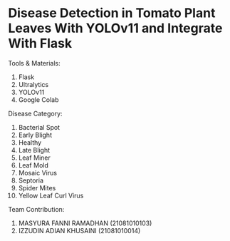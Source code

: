 <h1>Disease Detection in Tomato Plant Leaves With YOLOv11 and Integrate With Flask</h1>

Tools & Materials:
1. Flask
2. Ultralytics
3. YOLOv11
4. Google Colab

Disease Category:
1. Bacterial Spot
2. Early Blight
3. Healthy
4. Late Blight
5. Leaf Miner
6. Leaf Mold
7. Mosaic Virus
8. Septoria
9. Spider Mites
10. Yellow Leaf Curl Virus

Team Contribution:
1. MASYURA FANNI RAMADHAN   (21081010103)
2. IZZUDIN ADIAN KHUSAINI   (21081010014)
